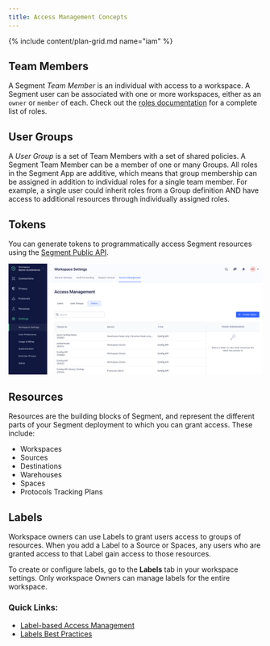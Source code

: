 ```yaml
---
title: Access Management Concepts
---
```

{% include content/plan-grid.md name="iam" %}


## Team Members

A Segment *Team Member* is an individual with access to a workspace. A Segment user can be associated with one or more workspaces, either as an `owner` or `member` of each.
Check out the [roles documentation](/docs/segment-app/iam/roles) for a complete list of roles.

## User Groups

A *User Group* is a set of Team Members with a set of shared policies. A Segment Team Member can be a member of one or many Groups. All roles in the Segment App are additive, which means that group membership can be assigned in addition to individual roles for a single team member. For example, a single user could inherit roles from a Group definition AND have access to additional resources through individually assigned roles.


## Tokens

You can generate tokens to programmatically access Segment resources using the [Segment Public API](/docs/api/public-api).

![Screenshot of the Workspace Settings tab, with the Access Management tab selected.](images/token-overview.png)

## Resources

Resources are the building blocks of Segment, and represent the different parts of your Segment deployment to which you can grant access. These include:

- Workspaces
- Sources
- Destinations
- Warehouses
- Spaces
- Protocols Tracking Plans

## Labels

Workspace owners can use Labels to grant users access to groups of resources. When you add a Label to a Source or Spaces, any users who are granted access to that Label gain access to those resources.

To create or configure labels, go to the **Labels** tab in your workspace settings. Only workspace Owners can manage labels for the entire workspace.

### Quick Links:

- [Label-based Access Management](/docs/segment-app/iam/labels/)
- [Labels Best Practices](/docs/segment-app/iam/labels/)
